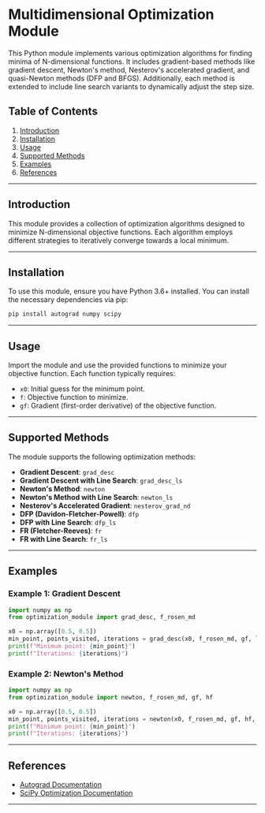 # Multidimensional Optimization Module

This Python module implements various optimization algorithms for finding minima of N-dimensional functions. It includes gradient-based methods like gradient descent, Newton's method, Nesterov's accelerated gradient, and quasi-Newton methods (DFP and BFGS). Additionally, each method is extended to include line search variants to dynamically adjust the step size.

## Table of Contents

1. [Introduction](#introduction)
2. [Installation](#installation)
3. [Usage](#usage)
4. [Supported Methods](#supported-methods)
5. [Examples](#examples)
6. [References](#references)

---

## Introduction

This module provides a collection of optimization algorithms designed to minimize N-dimensional objective functions. Each algorithm employs different strategies to iteratively converge towards a local minimum.

---

## Installation

To use this module, ensure you have Python 3.6+ installed. You can install the necessary dependencies via pip:

```bash
pip install autograd numpy scipy
```

---

## Usage

Import the module and use the provided functions to minimize your objective function. Each function typically requires:

- `x0`: Initial guess for the minimum point.
- `f`: Objective function to minimize.
- `gf`: Gradient (first-order derivative) of the objective function.

---

## Supported Methods

The module supports the following optimization methods:

- **Gradient Descent**: `grad_desc`
- **Gradient Descent with Line Search**: `grad_desc_ls`
- **Newton's Method**: `newton`
- **Newton's Method with Line Search**: `newton_ls`
- **Nesterov's Accelerated Gradient**: `nesterov_grad_nd`
- **DFP (Davidon-Fletcher-Powell)**: `dfp`
- **DFP with Line Search**: `dfp_ls`
- **FR (Fletcher-Reeves)**: `fr`
- **FR with Line Search**: `fr_ls`

---

## Examples

### Example 1: Gradient Descent

```python
import numpy as np
from optimization_module import grad_desc, f_rosen_md

x0 = np.array([0.5, 0.5])
min_point, points_visited, iterations = grad_desc(x0, f_rosen_md, gf, lr=0.01, maxiter=100)
print(f"Minimum point: {min_point}")
print(f"Iterations: {iterations}")
```

### Example 2: Newton's Method

```python
import numpy as np
from optimization_module import newton, f_rosen_md, gf, hf

x0 = np.array([0.5, 0.5])
min_point, points_visited, iterations = newton(x0, f_rosen_md, gf, hf, lr=0.01, maxiter=100)
print(f"Minimum point: {min_point}")
print(f"Iterations: {iterations}")
```

---

## References

- [Autograd Documentation](https://github.com/HIPS/autograd)
- [SciPy Optimization Documentation](https://docs.scipy.org/doc/scipy/reference/optimize.html)

---
